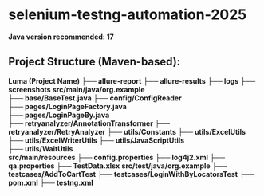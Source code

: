 # selenium-testng-automation-2025

**Java version recommended: 17**

## Project Structure (Maven-based):  
**Luma (Project Name)**
**├── allure-report**
**├── allure-results**
**├── logs**
**├── screenshots**
 **src/main/java/org.example**  
 **├── base/BaseTest.java**
 **├── config/ConfigReader**  
 **├── pages/LoginPageFactory.java**   
 **├── pages/LoginPageBy.java**   
 **├── retryanalyzer/AnnotationTransformer** 
 **├── retryanalyzer/RetryAnalyzer**
 **├── utils/Constants**
 **├── utils/ExcelUtils**
 **├── utils/ExcelWriterUtils**
 **├── utils/JavaScriptUtils**   
 **├── utils/WaitUtils**  
**src/main/resources**
 **├── config.properties**
 **├── log4j2.xml**
 **├── qa.properties**
 **├── TestData.xlsx**
**src/test/java/org.example**
 **├── testcases/AddToCartTest**
 **├── testcases/LoginWithByLocatorsTest**
**├── pom.xml**
**├── testng.xml**   
